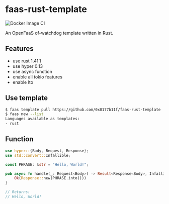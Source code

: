 # faas-rust-template

![Docker Image CI](https://github.com/0x0177b11f/faas-rust-template/workflows/Docker%20Image%20CI/badge.svg)

An OpenFaaS of-watchdog template written in Rust.

## Features

- use rust 1.41.1
- use hyper 0.13
- use async function
- enable all tokio features
- enable lto

## Use template

```sh
$ faas template pull https://github.com/0x0177b11f/faas-rust-template
$ faas new --list
Languages available as templates:
- rust
```

## Function

```Rust
use hyper::{Body, Request, Response};
use std::convert::Infallible;

const PHRASE: &str = "Hello, World!";

pub async fn handle(_: Request<Body>) -> Result<Response<Body>, Infallible> {
    Ok(Response::new(PHRASE.into()))
}

// Returns:
// Hello, World!
```
